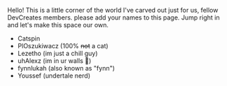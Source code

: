 Hello! This is a little corner of the world I've carved out just for us, fellow DevCreates members. please add your names to this page. Jump right in and let's make this space our own.

- Catspin
- PlOszukiwacz (100% ~~not~~ a cat)
- Lezetho (im just a chill guy)
- uhAlexz (im in ur walls 🥰)
- fynnlukah (also known as "fynn")
- Youssef (undertale nerd)
